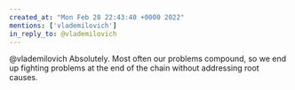 ```yaml
---
created_at: "Mon Feb 28 22:43:40 +0000 2022"
mentions: ['vlademilovich']
in_reply_to: @vlademilovich
---
```


@vlademilovich Absolutely. Most often our problems compound, so we end up fighting problems at the end of the chain without addressing root causes.